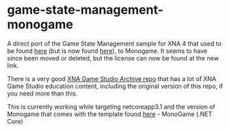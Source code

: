 # game-state-management-monogame
A direct port of the Game State Management sample for XNA 4 that used to be found
[here](http://xbox.create.msdn.com/en-US/education/catalog/sample/game_state_management) (but is now found [here](https://github.com/SimonDarksideJ/XNAGameStudio/wiki/Game-State-Management-(Mango,-C%23VB))), to Monogame.
It seems to have since been moved or deleted, but the license can now be found at the new link.

There is a very good [XNA Game Studio Archive repo](https://github.com/SimonDarksideJ/XNAGameStudio/wiki) that has a lot
of XNA Game Studio education content, including the original version of this repo, if you need more than this.

This is currently working while targeting netcoreapp3.1 and the version of Monogame that comes with the template found
[here](https://github.com/dotnet/templating/wiki/Available-templates-for-dotnet-new) - MonoGame (.NET Core)
